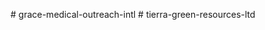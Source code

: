 
#   g r a c e - m e d i c a l - o u t r e a c h - i n t l  
 #   t i e r r a - g r e e n - r e s o u r c e s - l t d  
 